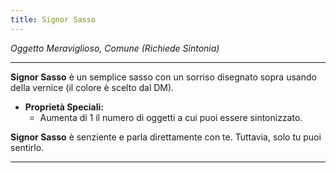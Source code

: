 ```yaml
---  
title: Signor Sasso
---
```


*Oggetto Meraviglioso, Comune (Richiede Sintonia)*

---

**Signor Sasso** è un semplice sasso con un sorriso disegnato sopra usando della vernice (il colore è scelto dal DM).

- **Proprietà Speciali:**
  - Aumenta di 1 il numero di oggetti a cui puoi essere sintonizzato.

**Signor Sasso** è senziente e parla direttamente con te. Tuttavia, solo tu puoi sentirlo.

---  